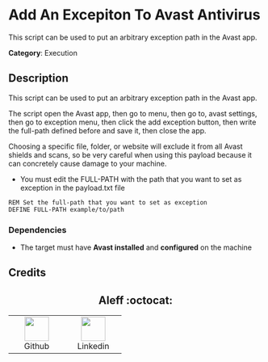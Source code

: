 # Add An Excepiton To Avast Antivirus

This script can be used to put an arbitrary exception path in the Avast app.

**Category**: Execution

## Description

This script can be used to put an arbitrary exception path in the Avast app.

The script open the Avast app, then go to menu, then go to, avast settings, then go to exception menu, then click the add exception button, then write the full-path defined before and save it, then close the app.

Choosing a specific file, folder, or website will exclude it from all Avast shields and scans, so be very careful when using this payload because it can concretely cause damage to your machine.

- You must edit the FULL-PATH with the path that you want to set as exception in the payload.txt file

```DuckyScript
REM Set the full-path that you want to set as exception
DEFINE FULL-PATH example/to/path
```

### Dependencies

* The target must have **Avast installed** and **configured** on the machine

## Credits

<h2 align="center"> Aleff :octocat: </h2>
<div align=center>
<table>
  <tr>
    <td align="center" width="96">
      <a href="https://github.com/aleff-github">
        <img src=https://github.com/aleff-github/aleff-github/blob/main/img/github.png?raw=true width="48" height="48" />
      </a>
      <br>Github
    </td>
    <td align="center" width="96">
      <a href="https://www.linkedin.com/in/alessandro-greco-aka-aleff/">
        <img src=https://github.com/aleff-github/aleff-github/blob/main/img/linkedin.png?raw=true width="48" height="48" />
      </a>
      <br>Linkedin
    </td>
  </tr>
</table>
</div>